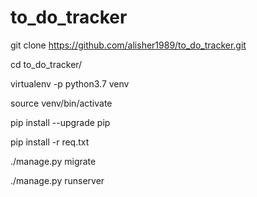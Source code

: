 # to_do_tracker

git clone https://github.com/alisher1989/to_do_tracker.git

cd to_do_tracker/

virtualenv -p python3.7 venv

source venv/bin/activate

pip install --upgrade pip

pip install -r req.txt

./manage.py migrate

./manage.py runserver
